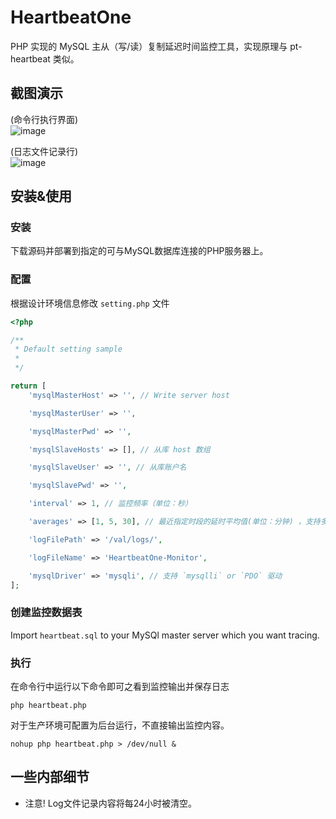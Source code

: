 # HeartbeatOne
PHP 实现的 MySQL 主从（写/读）复制延迟时间监控工具，实现原理与 pt-heartbeat 类似。

## 截图演示
(命令行执行界面)  
![image](https://user-images.githubusercontent.com/11038908/112451930-0050c600-8d91-11eb-8e43-8e13fb217935.png)

(日志文件记录行)  
![image](https://user-images.githubusercontent.com/11038908/112454479-b0bfc980-8d93-11eb-88e6-0500a100dd1f.png)

## 安装&使用

### 安装
下载源码并部署到指定的可与MySQL数据库连接的PHP服务器上。

### 配置
根据设计环境信息修改 `setting.php` 文件
```php
<?php

/**
 * Default setting sample
 * 
 */

return [
    'mysqlMasterHost' => '', // Write server host

    'mysqlMasterUser' => '',

    'mysqlMasterPwd' => '',

    'mysqlSlaveHosts' => [], // 从库 host 数组

    'mysqlSlaveUser' => '', // 从库账户名

    'mysqlSlavePwd' => '',

    'interval' => 1, // 监控频率（单位：秒）

    'averages' => [1, 5, 30], // 最近指定时段的延时平均值(单位：分钟) ，支持多个形式如 [1, 5, 30, 60 ...]

    'logFilePath' => '/val/logs/',

    'logFileName' => 'HeartbeatOne-Monitor',

    'mysqlDriver' => 'mysqli', // 支持 `mysqlli` or `PDO` 驱动
];

```
### 创建监控数据表
Import `heartbeat.sql` to your MySQl master server which you want tracing.

### 执行

在命令行中运行以下命令即可之看到监控输出并保存日志
```shell
php heartbeat.php
```
对于生产环境可配置为后台运行，不直接输出监控内容。
```shell
nohup php heartbeat.php > /dev/null &
```
## 一些内部细节
- 注意! Log文件记录内容将每24小时被清空。








